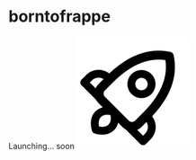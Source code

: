 # borntofrappe

Launching... soon ![](https://raw.githubusercontent.com/borntofrappe/borntofrappe/master/rocket.svg)
